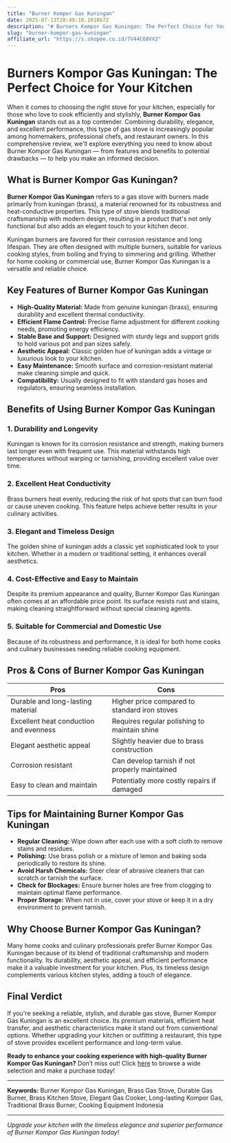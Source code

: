 ```yaml
---
title: "Burner Kompor Gas Kuningan"
date: 2025-07-13T20:49:18.101867Z
description: "# Burners Kompor Gas Kuningan: The Perfect Choice for Your Kitchen..."
slug: "burner-kompor-gas-kuningan"
affiliate_url: "https://s.shopee.co.id/7V44C68VX2"
---
```

# Burners Kompor Gas Kuningan: The Perfect Choice for Your Kitchen

When it comes to choosing the right stove for your kitchen, especially for those who love to cook efficiently and stylishly, **Burner Kompor Gas Kuningan** stands out as a top contender. Combining durability, elegance, and excellent performance, this type of gas stove is increasingly popular among homemakers, professional chefs, and restaurant owners. In this comprehensive review, we'll explore everything you need to know about Burner Kompor Gas Kuningan — from features and benefits to potential drawbacks — to help you make an informed decision.

## What is Burner Kompor Gas Kuningan?

**Burner Kompor Gas Kuningan** refers to a gas stove with burners made primarily from kuningan (brass), a material renowned for its robustness and heat-conductive properties. This type of stove blends traditional craftsmanship with modern design, resulting in a product that's not only functional but also adds an elegant touch to your kitchen decor.

Kuningan burners are favored for their corrosion resistance and long lifespan. They are often designed with multiple burners, suitable for various cooking styles, from boiling and frying to simmering and grilling. Whether for home cooking or commercial use, Burner Kompor Gas Kuningan is a versatile and reliable choice.

## Key Features of Burner Kompor Gas Kuningan

- **High-Quality Material:** Made from genuine kuningan (brass), ensuring durability and excellent thermal conductivity.
- **Efficient Flame Control:** Precise flame adjustment for different cooking needs, promoting energy efficiency.
- **Stable Base and Support:** Designed with sturdy legs and support grids to hold various pot and pan sizes safely.
- **Aesthetic Appeal:** Classic golden hue of kuningan adds a vintage or luxurious look to your kitchen.
- **Easy Maintenance:** Smooth surface and corrosion-resistant material make cleaning simple and quick.
- **Compatibility:** Usually designed to fit with standard gas hoses and regulators, ensuring seamless installation.

## Benefits of Using Burner Kompor Gas Kuningan

### 1. Durability and Longevity

Kuningan is known for its corrosion resistance and strength, making burners last longer even with frequent use. This material withstands high temperatures without warping or tarnishing, providing excellent value over time.

### 2. Excellent Heat Conductivity

Brass burners heat evenly, reducing the risk of hot spots that can burn food or cause uneven cooking. This feature helps achieve better results in your culinary activities.

### 3. Elegant and Timeless Design

The golden shine of kuningan adds a classic yet sophisticated look to your kitchen. Whether in a modern or traditional setting, it enhances overall aesthetics.

### 4. Cost-Effective and Easy to Maintain

Despite its premium appearance and quality, Burner Kompor Gas Kuningan often comes at an affordable price point. Its surface resists rust and stains, making cleaning straightforward without special cleaning agents.

### 5. Suitable for Commercial and Domestic Use

Because of its robustness and performance, it is ideal for both home cooks and culinary businesses needing reliable cooking equipment.

## Pros & Cons of Burner Kompor Gas Kuningan

| **Pros**                                     | **Cons**                                         |
|----------------------------------------------|--------------------------------------------------|
| Durable and long-lasting material           | Higher price compared to standard iron stoves   |
| Excellent heat conduction and evenness      | Requires regular polishing to maintain shine  |
| Elegant aesthetic appeal                     | Slightly heavier due to brass construction    |
| Corrosion resistant                         | Can develop tarnish if not properly maintained |
| Easy to clean and maintain                   | Potentially more costly repairs if damaged    |

## Tips for Maintaining Burner Kompor Gas Kuningan

- **Regular Cleaning:** Wipe down after each use with a soft cloth to remove stains and residues.
- **Polishing:** Use brass polish or a mixture of lemon and baking soda periodically to restore its shine.
- **Avoid Harsh Chemicals:** Steer clear of abrasive cleaners that can scratch or tarnish the surface.
- **Check for Blockages:** Ensure burner holes are free from clogging to maintain optimal flame performance.
- **Proper Storage:** When not in use, cover your stove or keep it in a dry environment to prevent tarnish.

## Why Choose Burner Kompor Gas Kuningan?

Many home cooks and culinary professionals prefer Burner Kompor Gas Kuningan because of its blend of traditional craftsmanship and modern functionality. Its durability, aesthetic appeal, and efficient performance make it a valuable investment for your kitchen. Plus, its timeless design complements various kitchen styles, adding a touch of elegance.

## Final Verdict

If you're seeking a reliable, stylish, and durable gas stove, Burner Kompor Gas Kuningan is an excellent choice. Its premium materials, efficient heat transfer, and aesthetic characteristics make it stand out from conventional options. Whether upgrading your kitchen or outfitting a restaurant, this type of stove provides excellent performance and long-term value.

**Ready to enhance your cooking experience with high-quality Burner Kompor Gas Kuningan?** Don’t miss out! Click [here](https://s.shopee.co.id/7V44C68VX2) to browse a wide selection and make a purchase today!

---

**Keywords:** Burner Kompor Gas Kuningan, Brass Gas Stove, Durable Gas Burner, Brass Kitchen Stove, Elegant Gas Cooker, Long-lasting Kompor Gas, Traditional Brass Burner, Cooking Equipment Indonesia

---

*Upgrade your kitchen with the timeless elegance and superior performance of Burner Kompor Gas Kuningan today!*